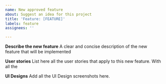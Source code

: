 ```yaml
---
name: New approved feature
about: Suggest an idea for this project
title: 'Feature: [FEATURE]'
labels: feature
assignees: ''

---
```

**Describe the new feature**
A clear and concise description of the new feature that will be implemented

**User stories**
List here all the user stories that apply to this new feature. With all the 

**UI Designs**
Add all the UI Design screenshots here.
